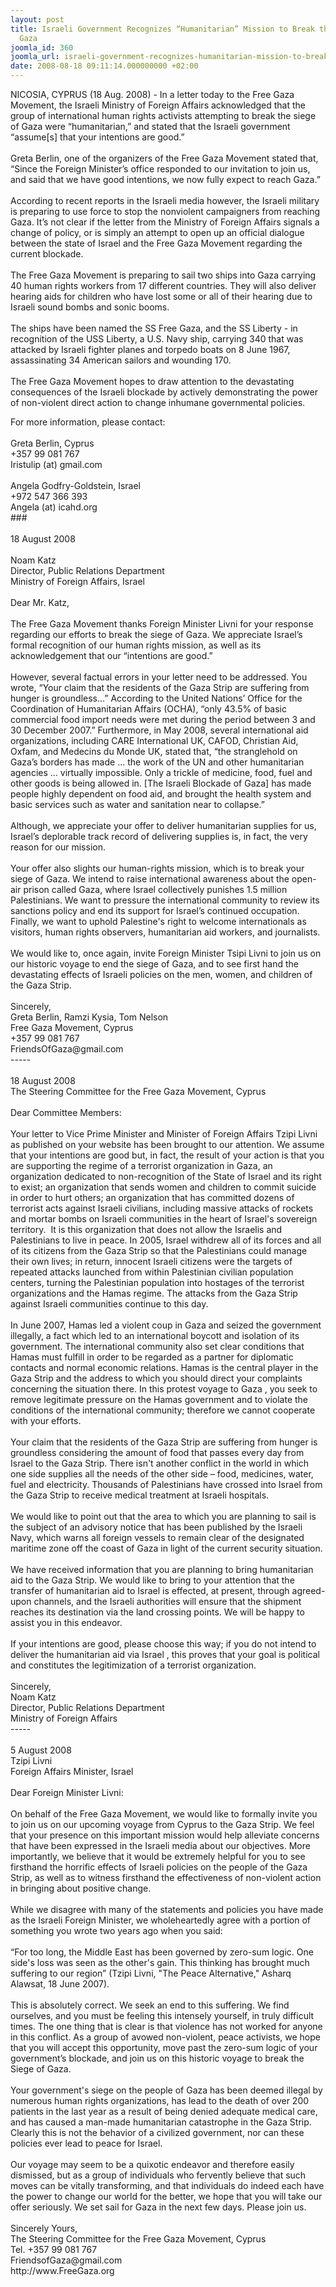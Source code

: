 ```yaml
---
layout: post
title: Israeli Government Recognizes “Humanitarian” Mission to Break the Siege of
  Gaza
joomla_id: 360
joomla_url: israeli-government-recognizes-humanitarian-mission-to-break-the-siege-of-gaza
date: 2008-08-18 09:11:14.000000000 +02:00
---
```

<p>NICOSIA, CYPRUS (18 Aug. 2008) - In a letter today to the Free Gaza Movement, the Israeli Ministry of Foreign Affairs acknowledged that the group of international human rights activists attempting to break the siege of Gaza were &ldquo;humanitarian,&rdquo; and stated that the Israeli government &ldquo;assume[s] that your intentions are good.&rdquo; <br /><br />Greta Berlin, one of the organizers of the Free Gaza Movement stated that, &ldquo;Since the Foreign Minister&rsquo;s office responded to our invitation to join us, and said that we have good intentions, we now fully expect to reach Gaza.&rdquo;<br /><br />According to recent reports in the Israeli media however, the Israeli military is preparing to use force to stop the nonviolent campaigners from reaching Gaza. It&rsquo;s not clear if the letter from the Ministry of Foreign Affairs signals a change of policy, or is simply an attempt to open up an official dialogue between the state of Israel and the Free Gaza Movement regarding the current blockade. <br /><br />The Free Gaza Movement is preparing to sail two ships into Gaza carrying 40 human rights workers from 17 different countries. They will also deliver hearing aids for children who have lost some or all of their hearing due to Israeli sound bombs and sonic booms.<br /><br />The ships have been named the SS Free Gaza, and the SS Liberty - in recognition of the USS Liberty, a U.S. Navy ship, carrying 340 that was attacked by Israeli fighter planes and torpedo boats on 8 June 1967, assassinating 34 American sailors and wounding 170. <br /><br />The Free Gaza Movement hopes to draw attention to the devastating consequences of the Israeli blockade by actively demonstrating the power of non-violent direct action to change inhumane governmental policies. </p><p>For more information, please contact:<br /><br />Greta Berlin, Cyprus<br />+357 99 081 767<br />Iristulip (at) gmail.com<br /><br />Angela Godfry-Goldstein, Israel<br />+972 547 366 393<br />Angela (at) icahd.org<br />###<br /><br />18 August 2008<br /><br />Noam Katz<br />Director, Public Relations Department<br />Ministry of Foreign Affairs, Israel<br /><br />Dear Mr. Katz,<br /><br />The Free Gaza Movement thanks Foreign Minister Livni for your response regarding our efforts to break the siege of Gaza. We appreciate Israel&rsquo;s formal recognition of our human rights mission, as well as its acknowledgement that our &ldquo;intentions are good.&rdquo; <br /><br />However, several factual errors in your letter need to be addressed. You wrote, &ldquo;Your claim that the residents of the Gaza Strip are suffering from hunger is groundless&hellip;&rdquo; According to the United Nations&rsquo; Office for the Coordination of Humanitarian Affairs (OCHA), &ldquo;only 43.5% of basic commercial food import needs were met during the period between 3 and 30 December 2007.&rdquo; Furthermore, in May 2008, several international aid organizations, including CARE International UK, CAFOD, Christian Aid, Oxfam, and Medecins du Monde UK, stated that, &ldquo;the stranglehold on Gaza&rsquo;s borders has made ... the work of the UN and other humanitarian agencies ... virtually impossible. Only a trickle of medicine, food, fuel and other goods is being allowed in. [The Israeli Blockade of Gaza] has made people highly dependent on food aid, and brought the health system and basic services such as water and sanitation near to collapse.&rdquo;<br /><br />Although, we appreciate your offer to deliver humanitarian supplies for us, Israel&rsquo;s deplorable track record of delivering supplies is, in fact, the very reason for our mission. <br /><br />Your offer also slights our human-rights mission, which is to break your siege of Gaza. We intend to raise international awareness about the open-air prison called Gaza, where Israel collectively punishes 1.5 million Palestinians. We want to pressure the international community to review its sanctions policy and end its support for Israel&rsquo;s continued occupation. Finally, we want to uphold Palestine's right to welcome internationals as visitors, human rights observers, humanitarian aid workers, and journalists.<br /><br />We would like to, once again, invite Foreign Minister Tsipi Livni to join us on our historic voyage to end the siege of Gaza, and to see first hand the devastating effects of Israeli policies on the men, women, and children of the Gaza Strip. <br /><br />Sincerely, <br />Greta Berlin, Ramzi Kysia, Tom Nelson<br />Free Gaza Movement, Cyprus<br />+357 99 081 767<br />FriendsOfGaza@gmail.com<br />-----<br /><br />18 August 2008<br />The Steering Committee for the Free Gaza Movement, Cyprus<br /><br />Dear Committee Members:<br /><br />Your letter to Vice Prime Minister and Minister of Foreign Affairs Tzipi Livni as published on your website has been brought to our attention. We assume that your intentions are good but, in fact, the result of your action is that you are supporting the regime of a terrorist organization in Gaza, an organization dedicated to non-recognition of the State of Israel and its right to exist; an organization that sends women and children to commit suicide in order to hurt others; an organization that has committed dozens of terrorist acts against Israeli civilians, including massive attacks of rockets and mortar bombs on Israeli communities in the heart of Israel's sovereign territory.&nbsp; It is this organization that does not allow the Israelis and Palestinians to live in peace. In 2005, Israel withdrew all of its forces and all of its citizens from the Gaza Strip so that the Palestinians could manage their own lives; in return, innocent Israeli citizens were the targets of repeated attacks launched from within Palestinian civilian population centers, turning the Palestinian population into hostages of the terrorist organizations and the Hamas regime. The attacks from the Gaza Strip against Israeli communities continue to this day.<br /><br />In June 2007, Hamas led a violent coup in Gaza and seized the government illegally, a fact which led to an international boycott and isolation of its government. The international community also set clear conditions that Hamas must fulfill in order to be regarded as a partner for diplomatic contacts and normal economic relations. Hamas is the central player in the Gaza Strip and the address to which you should direct your complaints concerning the situation there. In this protest voyage to Gaza , you seek to remove legitimate pressure on the Hamas government and to violate the conditions of the international community; therefore we cannot cooperate with your efforts.<br /><br />Your claim that the residents of the Gaza Strip are suffering from hunger is groundless considering the amount of food that passes every day from Israel to the Gaza Strip. There isn't another conflict in the world in which one side supplies all the needs of the other side &ndash; food, medicines, water, fuel and electricity. Thousands of Palestinians have crossed into Israel from the Gaza Strip to receive medical treatment at Israeli hospitals.<br /><br />We would like to point out that the area to which you are planning to sail is the subject of an advisory notice that has been published by the Israeli Navy, which warns all foreign vessels to remain clear of the designated maritime zone off the coast of Gaza in light of the current security situation.<br /><br />We have received information that you are planning to bring humanitarian aid to the Gaza Strip. We would like to bring to your attention that the transfer of humanitarian aid to Israel is effected, at present, through agreed-upon channels, and the Israeli authorities will ensure that the shipment reaches its destination via the land crossing points. We will be happy to assist you in this endeavor.<br /><br />If your intentions are good, please choose this way; if you do not intend to deliver the humanitarian aid via Israel , this proves that your goal is political and constitutes the legitimization of a terrorist organization.<br /><br />Sincerely,<br />Noam Katz<br />Director, Public Relations Department<br />Ministry of Foreign Affairs<br />-----<br /><br />5 August 2008<br />Tzipi Livni<br />Foreign Affairs Minister, Israel<br /><br />Dear Foreign Minister Livni: <br />&nbsp;<br />On behalf of the Free Gaza Movement, we would like to formally invite you to join us on our upcoming voyage from Cyprus to the Gaza Strip. We feel that your presence on this important mission would help alleviate concerns that have been expressed in the Israeli media about our objectives. More importantly, we believe that it would be extremely helpful for you to see firsthand the horrific effects of Israeli policies on the people of the Gaza Strip, as well as to witness firsthand the effectiveness of non-violent action in bringing about positive change. <br /><br />While we disagree with many of the statements and policies you have made as the Israeli Foreign Minister, we wholeheartedly agree with a portion of something you wrote two years ago when you said:<br /><br />&ldquo;For too long, the Middle East has been governed by zero-sum logic. One side's loss was seen as the other's gain. This thinking has brought much suffering to our region&rdquo; (Tzipi Livni, &quot;The Peace Alternative,&quot; Asharq Alawsat, 18 June 2007).<br />&nbsp;<br />This is absolutely correct. We seek an end to this suffering. We find ourselves, and you must be feeling this intensely yourself, in truly difficult times. The one thing that is clear is that violence has not worked for anyone in this conflict. As a group of avowed non-violent, peace activists, we hope that you will accept this opportunity, move past the zero-sum logic of your government&rsquo;s blockade, and join us on this historic voyage to break the Siege of Gaza. <br /><br />Your government's siege on the people of Gaza has been deemed illegal by numerous human rights organizations, has lead to the death of over 200 patients in the last year as a result of being denied adequate medical care, and has caused a man-made humanitarian catastrophe in the Gaza Strip. Clearly this is not the behavior of a civilized government, nor can these policies ever lead to peace for Israel. <br /><br />Our voyage may seem to be a quixotic endeavor and therefore easily dismissed, but as a group of individuals who fervently believe that such moves can be vitally transforming, and that individuals do indeed each have the power to change our world for the better, we hope that you will take our offer seriously. We set sail for Gaza in the next few days. Please join us.<br />&nbsp;<br />Sincerely Yours,<br />The Steering Committee for the Free Gaza Movement, Cyprus<br />Tel. +357 99 081 767<br />FriendsofGaza@gmail.com<br />http://www.FreeGaza.org</p><p><a href=""></a></p>
